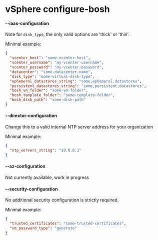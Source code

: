 # vSphere configure-bosh

#### --iaas-configuration
Note for `disk_type`, the only valid options are 'thick' or 'thin'.

Minimal example:

```json
{
  "vcenter_host": "some-vcenter-host",
  "vcenter_username": "my-vcenter-username",
  "vcenter_password": "my-vcenter-password",
  "datacenter": "some-datacenter-name",
  "disk_type": "some-virtual-disk-type",
  "ephemeral_datastores_string": "some,ephemeral,datastores",
  "persistent_datastores_string": "some,persistent,datastores",
  "bosh_vm_folder": "some-vm-folder",
  "bosh_template_folder": "some-template-folder",
  "bosh_disk_path": "some-disk-path"
}

```

#### --director-configuration
Change this to a valid internal NTP server address for your organization

Minimal example:
```json
{
  "ntp_servers_string": "10.0.0.1"
}
```

#### --az-configuration
Not currently available, work in progress

#### --security-configuration
No additional security configuration is strictly required.

Minimal example:
```json
{
  "trusted_certificates": "some-trusted-certificates",
  "vm_password_type": "generate"
}
```
